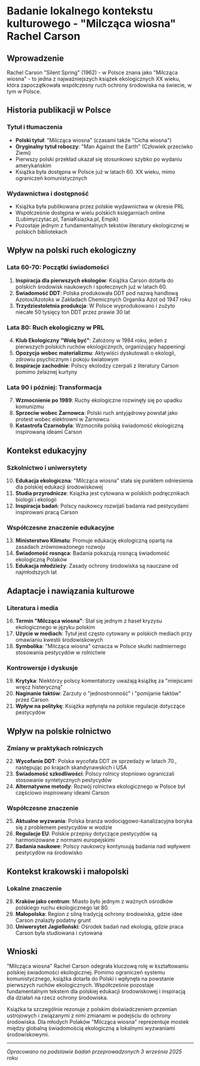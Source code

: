 # Badanie lokalnego kontekstu kulturowego - "Milcząca wiosna" Rachel Carson

## Wprowadzenie

Rachel Carson "Silent Spring" (1962) - w Polsce znana jako "Milcząca wiosna" - to jedna z najważniejszych książek ekologicznych XX wieku, która zapoczątkowała współczesny ruch ochrony środowiska na świecie, w tym w Polsce.

## Historia publikacji w Polsce

### Tytuł i tłumaczenia
- **Polski tytuł**: "Milcząca wiosna" (czasami także "Cicha wiosna")
- **Oryginalny tytuł roboczy**: "Man Against the Earth" (Człowiek przeciwko Ziemi)
- Pierwszy polski przekład ukazał się stosunkowo szybko po wydaniu amerykańskim
- Książka była dostępna w Polsce już w latach 60. XX wieku, mimo ograniczeń komunistycznych

### Wydawnictwa i dostępność
- Książka była publikowana przez polskie wydawnictwa w okresie PRL
- Współcześnie dostępna w wielu polskich księgarniach online (Lubimyczytac.pl, TaniaKsiazka.pl, Empik)
- Pozostaje jednym z fundamentalnych tekstów literatury ekologicznej w polskich bibliotekach

## Wpływ na polski ruch ekologiczny

### Lata 60-70: Początki świadomości
1. **Inspiracja dla pierwszych ekologów**: Książka Carson dotarła do polskich środowisk naukowych i społecznych już w latach 60.
2. **Świadomość DDT**: Polska produkowała DDT pod nazwą handlową Azotox/Azotoks w Zakładach Chemicznych Organika Azot od 1947 roku
3. **Trzydziestoletnia produkcja**: W Polsce wyprodukowano i zużyto niecałe 50 tysięcy ton DDT przez prawie 30 lat

### Lata 80: Ruch ekologiczny w PRL
4. **Klub Ekologiczny "Wolę być"**: Założony w 1984 roku, jeden z pierwszych polskich ruchów ekologicznych, organizujący happeningi
5. **Opozycja wobec materializmu**: Aktywiści dyskutowali o ekologii, zdrowiu psychicznym i pokoju światowym
6. **Inspiracje zachodnie**: Polscy ekolodzy czerpali z literatury Carson pomimo żelaznej kurtyny

### Lata 90 i później: Transformacja
7. **Wzmocnienie po 1989**: Ruchy ekologiczne rozwinęły się po upadku komunizmu
8. **Sprzeciw wobec Żarnowca**: Polski ruch antyjądrowy powstał jako protest wobec elektrowni w Żarnowcu
9. **Katastrofa Czarnobyla**: Wzmocniła polską świadomość ekologiczną inspirowaną ideami Carson

## Kontekst edukacyjny

### Szkolnictwo i uniwersytety
10. **Edukacja ekologiczna**: "Milcząca wiosna" stała się punktem odniesienia dla polskiej edukacji środowiskowej
11. **Studia przyrodnicze**: Książka jest cytowana w polskich podręcznikach biologii i ekologii
12. **Inspiracja badań**: Polscy naukowcy rozwijali badania nad pestycydami inspirowani pracą Carson

### Współczesne znaczenie edukacyjne
13. **Ministerstwo Klimatu**: Promuje edukację ekologiczną opartą na zasadach zrównoważonego rozwoju
14. **Świadomość rosnąca**: Badania pokazują rosnącą świadomość ekologiczną Polaków
15. **Edukacja młodzieży**: Zasady ochrony środowiska są nauczane od najmłodszych lat

## Adaptacje i nawiązania kulturowe

### Literatura i media
16. **Termin "Milcząca wiosna"**: Stał się jednym z haseł kryzysu ekologicznego w języku polskim
17. **Użycie w mediach**: Tytuł jest często cytowany w polskich mediach przy omawianiu kwestii środowiskowych
18. **Symbolika**: "Milcząca wiosna" oznacza w Polsce skutki nadmiernego stosowania pestycydów w rolnictwie

### Kontrowersje i dyskusje
19. **Krytyka**: Niektórzy polscy komentatorzy uważają książkę za "miejscami wręcz histeryczną"
20. **Naginanie faktów**: Zarzuty o "jednostronność" i "pomijanie faktów" przez Carson
21. **Wpływ na politykę**: Książka wpłynęła na polskie regulacje dotyczące pestycydów

## Wpływ na polskie rolnictwo

### Zmiany w praktykach rolniczych
22. **Wycofanie DDT**: Polska wycofała DDT ze sprzedaży w latach 70., następując po krajach skandynawskich i USA
23. **Świadomość szkodliwości**: Polscy rolnicy stopniowo ograniczali stosowanie syntetycznych pestycydów
24. **Alternatywne metody**: Rozwój rolnictwa ekologicznego w Polsce był częściowo inspirowany ideami Carson

### Współczesne znaczenie
25. **Aktualne wyzwania**: Polska branża wodociągowo-kanalizacyjna boryka się z problemem pestycydów w wodzie
26. **Regulacje EU**: Polskie przepisy dotyczące pestycydów są harmonizowane z normami europejskimi
27. **Badania naukowe**: Polscy naukowcy kontynuują badania nad wpływem pestycydów na środowisko

## Kontekst krakowski i małopolski

### Lokalne znaczenie
28. **Kraków jako centrum**: Miasto było jednym z ważnych ośrodków polskiego ruchu ekologicznego lat 80.
29. **Małopolska**: Region z silną tradycją ochrony środowiska, gdzie idee Carson znalazły podatny grunt
30. **Uniwersytet Jagielloński**: Ośrodek badań nad ekologią, gdzie praca Carson była studiowana i cytowana

## Wnioski

"Milcząca wiosna" Rachel Carson odegrała kluczową rolę w kształtowaniu polskiej świadomości ekologicznej. Pomimo ograniczeń systemu komunistycznego, książka dotarła do Polski i wpłynęła na powstanie pierwszych ruchów ekologicznych. Współcześnie pozostaje fundamentalnym tekstem dla polskiej edukacji środowiskowej i inspiracją dla działań na rzecz ochrony środowiska.

Książka ta szczególnie rezonuje z polskim doświadczeniem przemian ustrojowych i związanymi z nimi zmianami w podejściu do ochrony środowiska. Dla młodych Polaków "Milcząca wiosna" reprezentuje mostek między globalną świadomością ekologiczną a lokalnymi wyzwaniami środowiskowymi.

---
*Opracowano na podstawie badań przeprowadzonych 3 września 2025 roku*